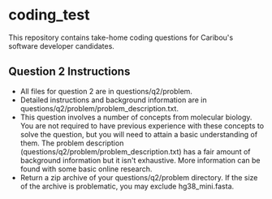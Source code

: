 # coding_test
This repository contains take-home coding questions for Caribou's software developer candidates.
## Question 2 Instructions
- All files for question 2 are in questions/q2/problem.
- Detailed instructions and background information are in questions/q2/problem/problem_description.txt.
- This question involves a number of concepts from molecular biology. You are not required to have previous experience with these concepts to solve the question, but you will need to attain a basic understanding of them. The problem description (questions/q2/problem/problem_description.txt) has a fair amount of background information but it isn't exhaustive. More information can be found with some basic online research.
- Return a zip archive of your questions/q2/problem directory. If the size of the archive is problematic, you may exclude hg38_mini.fasta.
